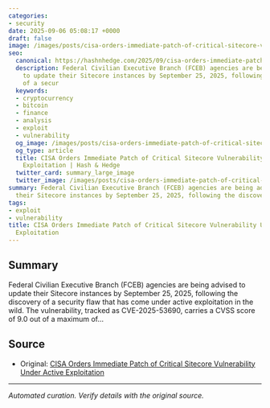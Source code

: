 ```yaml
---
categories:
- security
date: 2025-09-06 05:08:17 +0000
draft: false
image: /images/posts/cisa-orders-immediate-patch-of-critical-sitecore-vulnerabili-91206dc7.jpg
seo:
  canonical: https://hashnhedge.com/2025/09/cisa-orders-immediate-patch-of-critical-sitecore-vulnerability-under-active-expl/
  description: Federal Civilian Executive Branch (FCEB) agencies are being advised
    to update their Sitecore instances by September 25, 2025, following the discovery
    of a secur
  keywords:
  - cryptocurrency
  - bitcoin
  - finance
  - analysis
  - exploit
  - vulnerability
  og_image: /images/posts/cisa-orders-immediate-patch-of-critical-sitecore-vulnerabili-91206dc7.jpg
  og_type: article
  title: CISA Orders Immediate Patch of Critical Sitecore Vulnerability Under Active
    Exploitation | Hash & Hedge
  twitter_card: summary_large_image
  twitter_image: /images/posts/cisa-orders-immediate-patch-of-critical-sitecore-vulnerabili-91206dc7.jpg
summary: Federal Civilian Executive Branch (FCEB) agencies are being advised to update
  their Sitecore instances by September 25, 2025, following the discovery of a secur
tags:
- exploit
- vulnerability
title: CISA Orders Immediate Patch of Critical Sitecore Vulnerability Under Active
  Exploitation
---
```


## Summary

Federal Civilian Executive Branch (FCEB) agencies are being advised to update their Sitecore instances by September 25, 2025, following the discovery of a security flaw that has come under active exploitation in the wild. The vulnerability, tracked as CVE-2025-53690, carries a CVSS score of 9.0 out of a maximum of...

## Source

- Original: [CISA Orders Immediate Patch of Critical Sitecore Vulnerability Under Active Exploitation](https://thehackernews.com/2025/09/cisa-orders-immediate-patch-of-critical.html)


---

*Automated curation. Verify details with the original source.*
